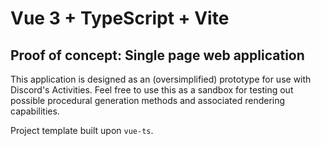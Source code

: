 # Vue 3 + TypeScript + Vite

## Proof of concept: Single page web application

This application is designed as an (oversimplified) prototype for use with Discord's Activities. Feel free to use this as a sandbox for testing out possible procedural generation methods and associated rendering capabilities.

Project template built upon `vue-ts`.
